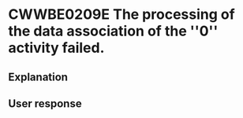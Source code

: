 # CWWBE0209E The processing of the data association of the ''0'' activity failed.

## Explanation

## User response